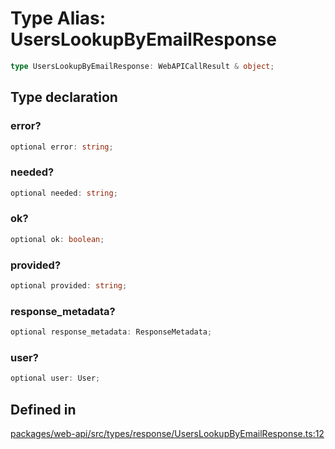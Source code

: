 # Type Alias: UsersLookupByEmailResponse

```ts
type UsersLookupByEmailResponse: WebAPICallResult & object;
```

## Type declaration

### error?

```ts
optional error: string;
```

### needed?

```ts
optional needed: string;
```

### ok?

```ts
optional ok: boolean;
```

### provided?

```ts
optional provided: string;
```

### response\_metadata?

```ts
optional response_metadata: ResponseMetadata;
```

### user?

```ts
optional user: User;
```

## Defined in

[packages/web-api/src/types/response/UsersLookupByEmailResponse.ts:12](https://github.com/slackapi/node-slack-sdk/blob/main/packages/web-api/src/types/response/UsersLookupByEmailResponse.ts#L12)
